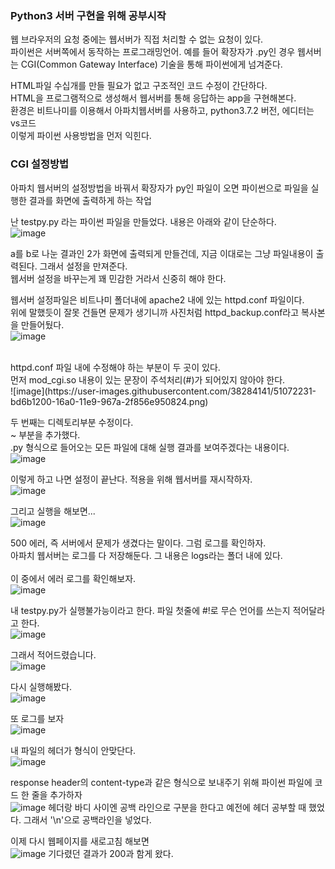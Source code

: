 ### Python3 서버 구현을 위해 공부시작

웹 브라우저의 요청 중에는 웹서버가 직접 처리할 수 없는 요청이 있다.<br>
파이썬은 서버쪽에서 동작하는 프로그래밍언어.
예를 들어 확장자가 .py인 경우 웹서버는 CGI(Common Gateway Interface) 기술을 통해 파이썬에게 넘겨준다.<br>

HTML파일 수십개를 만들 필요가 없고 구조적인 코드 수정이 간단하다.<br>
HTML을 프로그램적으로 생성해서 웹서버를 통해 응답하는 app을 구현해본다.<br>
환경은 비트나미를 이용해서 아파치웹서버를 사용하고, python3.7.2 버전, 에디터는 vs코드 <br>
이렇게 파이썬 사용방법을 먼저 익힌다.<br>

### CGI 설정방법
아파치 웹서버의 설정방법을 바꿔서 확장자가 py인 파일이 오면 파이썬으로 파일을 실행한 결과를 화면에 출력하게 하는 작업 <br>

난 testpy.py 라는 파이썬 파일을 만들었다. 내용은 아래와 같이 단순하다.<br>
![image](https://user-images.githubusercontent.com/38284141/51072104-a0cdda80-169e-11e9-8c19-44a27ace6f12.png)

a를 b로 나눈 결과인 2가 화면에 출력되게 만들건데, 지금 이대로는 그냥 파일내용이 출력된다. 그래서 설정을 만져준다.<br>
웹서버 설정을 바꾸는게 꽤 민감한 거라서 신중히 해야 한다.<br>

웹서버 설정파일은 비트나미 폴더내에 apache2 내에 있는 httpd.conf 파일이다.<br>
위에 말했듯이 잘못 건들면 문제가 생기니까 사진처럼 httpd_backup.conf라고 복사본을 만들어뒀다.<br>
![image](https://user-images.githubusercontent.com/38284141/51072020-97903e00-169d-11e9-90b3-96b78cac70aa.png)

<br>
httpd.conf 파일 내에 수정해야 하는 부분이 두 곳이 있다.<br>
먼저 mod_cgi.so 내용이 있는 문장이 주석처리(#)가 되어있지 않아야 한다.<br>
![image](https://user-images.githubusercontent.com/38284141/51072231-bd6b1200-16a0-11e9-967a-2f856e950824.png)


두 번째는 디렉토리부분 수정이다.<br>
<Files> ~ </Files> 부분을 추가했다.<br>
.py 형식으로 들어오는 모든 파일에 대해 실행 결과를 보여주겠다는 내용이다.<br>
![image](https://user-images.githubusercontent.com/38284141/51072048-f1910380-169d-11e9-984e-58ad2ef5983b.png)

이렇게 하고 나면 설정이 끝난다. 적용을 위해 웹서버를 재시작하자.<br>
![image](https://user-images.githubusercontent.com/38284141/51072177-d0311700-169f-11e9-9a4a-ad17204da5b1.png)

그리고 실행을 해보면...<br>
![image](https://user-images.githubusercontent.com/38284141/51072123-e5f20c80-169e-11e9-9c45-c4553d8746ae.png)

500 에러, 즉 서버에서 문제가 생겼다는 말이다. 그럼 로그를 확인하자.<br>
아파치 웹서버는 로그를 다 저장해둔다. 그 내용은 logs라는 폴더 내에 있다.<br>  
이 중에서 에러 로그를 확인해보자.<br>
![image](https://user-images.githubusercontent.com/38284141/51072143-4123ff00-169f-11e9-8044-5631f099449d.png)

내 testpy.py가 실행불가능이라고 한다. 파일 첫줄에 #!로 무슨 언어를 쓰는지 적어달라고 한다.<br>
![image](https://user-images.githubusercontent.com/38284141/51072151-5d27a080-169f-11e9-8d2a-1642a1747967.png)

그래서 적어드렸습니다.<br>
![image](https://user-images.githubusercontent.com/38284141/51072165-a546c300-169f-11e9-9963-89aeab97f31a.png)

다시 실행해봤다.<br>
![image](https://user-images.githubusercontent.com/38284141/51072123-e5f20c80-169e-11e9-9c45-c4553d8746ae.png)

또 로그를 보자<br>
![image](https://user-images.githubusercontent.com/38284141/51072191-053d6980-16a0-11e9-83ad-bfbae3e2296e.png)

내 파일의 헤더가 형식이 안맞단다.<br>
![image](https://user-images.githubusercontent.com/38284141/51072198-3027bd80-16a0-11e9-93b9-2d109c43c511.png)

response header의 content-type과 같은 형식으로 보내주기 위해 파이썬 파일에 코드 한 줄을 추가하자<br>
![image](https://user-images.githubusercontent.com/38284141/51072216-6402e300-16a0-11e9-94d7-79fc2b05e355.png)
헤더랑 바디 사이엔 공백 라인으로 구분을 한다고 예전에 헤더 공부할 때 했었다. 그래서 '\n'으로 공백라인을 넣었다.<br>

이제 다시 웹페이지를 새로고침 해보면<br>
![image](https://user-images.githubusercontent.com/38284141/51072225-96144500-16a0-11e9-81e9-61e8eec91abf.png)
기다렸던 결과가 200과 함게 왔다.
